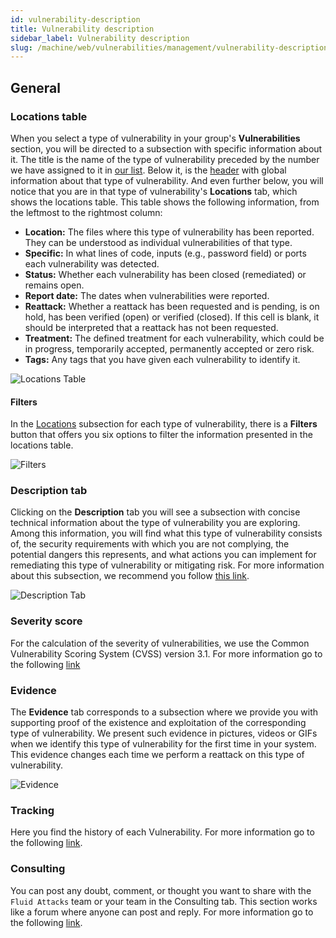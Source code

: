 ```yaml
---
id: vulnerability-description
title: Vulnerability description
sidebar_label: Vulnerability description
slug: /machine/web/vulnerabilities/management/vulnerability-description
---
```


## General

### Locations table

When you select a type of
vulnerability in your group's
**Vulnerabilities** section,
you will be directed to a
subsection with specific
information about it.
The title is the name of the
type of vulnerability preceded
by the number we have assigned
to it in [our list](/criteria/vulnerabilities/).
Below it,
is the [header](/machine/web/vulnerabilities/management)
with global information about
that type of vulnerability.
And even further below,
you will notice that you are
in that type of vulnerability's
**Locations** tab,
which shows the locations table.
This table shows the
following information,
from the leftmost to the
rightmost column:

- **Location:**
  The files where
  this type of vulnerability
  has been reported.
  They can be understood as
  individual vulnerabilities
  of that type.
- **Specific:**
  In what
  lines of code,
  inputs (e.g.,
  password field)
  or ports each
  vulnerability was
  detected.
- **Status:**
  Whether each
  vulnerability has been
  closed (remediated) or
  remains open.
- **Report date:**
  The dates when
  vulnerabilities were reported.
- **Reattack:**
  Whether a
  reattack has been requested
  and is pending,
  is on hold,
  has been verified (open)
  or verified (closed).
  If this cell is blank,
  it should be interpreted
  that a reattack has not
  been requested.
- **Treatment:**
  The defined treatment
  for each vulnerability,
  which could be in progress,
  temporarily accepted,
  permanently accepted or
  zero risk.
- **Tags:**
  Any tags that you
  have given each vulnerability
  to identify it.

![Locations Table](https://res.cloudinary.com/fluid-attacks/image/upload/v1650475502/docs/web/vulnerabilities/management/vuln_description_locations_table.png)

#### Filters

In the
[Locations](/machine/web/vulnerabilities/management/vulnerability-description#locations-table)
subsection for each
type of vulnerability,
there is a **Filters**
button that offers you
six options to filter
the information presented
in the locations table.

![Filters](https://res.cloudinary.com/fluid-attacks/image/upload/v1650475908/docs/web/vulnerabilities/management/vuln_description_loc_filters.png)

### Description tab

Clicking on the **Description**
tab you will see a subsection
with concise technical
information about the type of
vulnerability you are exploring.
Among this information,
you will find what this type
of vulnerability consists of,
the security requirements with
which you are not complying,
the potential dangers this
represents,
and what actions you can
implement for remediating
this type of vulnerability
or mitigating risk.
For more information about
this subsection,
we recommend you follow
[this link](/machine/web/vulnerabilities/new-vulnerability-types/new-vuln-description).

![Description Tab](https://res.cloudinary.com/fluid-attacks/image/upload/v1650476288/docs/web/vulnerabilities/management/vuln_description_tab.png)

### Severity score

For the calculation of the
severity of vulnerabilities,
we use the Common Vulnerability
Scoring System (CVSS) version 3.1.
For more information go to the
following [link](/machine/web/vulnerabilities/new-vulnerability-types/new-vuln-severity/)

### Evidence

The **Evidence** tab corresponds
to a subsection where we provide
you with supporting proof of the
existence and exploitation of
the corresponding type of
vulnerability.
We present such evidence in pictures,
videos or GIFs when we identify
this type of vulnerability for
the first time in your system.
This evidence changes each time
we perform a reattack on this
type of vulnerability.

![Evidence](https://res.cloudinary.com/fluid-attacks/image/upload/v1650476546/docs/web/vulnerabilities/management/vuln_description_evidence.png)

### Tracking

Here you find the history
of each Vulnerability.
For more information go
to the following
[link](/machine/web/vulnerabilities/management/tracking/).

### Consulting

You can post
any doubt,
comment,
or thought you
want to share with the
`Fluid Attacks` team or
your team in the
Consulting tab.
This section works like
a forum where anyone
can post and reply.
For more information
go to the following
[link](/squad/consulting/).
